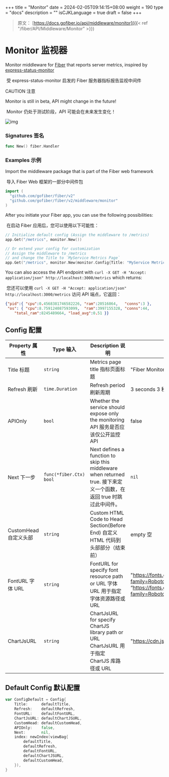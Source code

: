 +++
title = "Monitor"
date = 2024-02-05T09:14:15+08:00
weight = 190
type = "docs"
description = ""
isCJKLanguage = true
draft = false
+++

> 原文： [https://docs.gofiber.io/api/middleware/monitor]({{< ref "/fiber/API/Middleware/Monitor" >}})

# Monitor 监视器

Monitor middleware for [Fiber](https://github.com/gofiber/fiber) that reports server metrics, inspired by [express-status-monitor](https://github.com/RafalWilinski/express-status-monitor)

​	受 express-status-monitor 启发的 Fiber 服务器指标报告监视中间件

CAUTION
注意

Monitor is still in beta, API might change in the future!

​	Monitor 仍处于测试阶段，API 可能会在未来发生变化！

![img](https://i.imgur.com/nHAtBpJ.gif)

### Signatures 签名

```go
func New() fiber.Handler
```



### Examples 示例 

Import the middleware package that is part of the Fiber web framework

​	导入 Fiber Web 框架的一部分中间件包

```go
import (
  "github.com/gofiber/fiber/v2"
  "github.com/gofiber/fiber/v2/middleware/monitor"
)
```



After you initiate your Fiber app, you can use the following possibilities:

​	在启动 Fiber 应用后，您可以使用以下可能性：

```go
// Initialize default config (Assign the middleware to /metrics)
app.Get("/metrics", monitor.New())

// Or extend your config for customization
// Assign the middleware to /metrics
// and change the Title to `MyService Metrics Page`
app.Get("/metrics", monitor.New(monitor.Config{Title: "MyService Metrics Page"}))
```



You can also access the API endpoint with `curl -X GET -H "Accept: application/json" http://localhost:3000/metrics` which returns:

​	您还可以使用 `curl -X GET -H "Accept: application/json" http://localhost:3000/metrics` 访问 API 端点，它返回：

```json
{"pid":{ "cpu":0.4568381746582226, "ram":20516864,   "conns":3 },
 "os": { "cpu":8.759124087593099,  "ram":3997155328, "conns":44,
    "total_ram":8245489664, "load_avg":0.51 }}
```



## Config 配置

| Property 属性         | Type 输入               | Description 说明                                             | Default 默认                                                 |
| --------------------- | ----------------------- | ------------------------------------------------------------ | ------------------------------------------------------------ |
| Title 标题            | `string`                | Metrics page title 指标页面标题                              | "Fiber Monitor" “Fiber Monitor”                              |
| Refresh 刷新          | `time.Duration`         | Refresh period 刷新周期                                      | 3 seconds 3 秒                                               |
| APIOnly               | `bool`                  | Whether the service should expose only the monitoring API 服务是否应该仅公开监控 API | false                                                        |
| Next 下一步           | `func(*fiber.Ctx) bool` | Next defines a function to skip this middleware when returned true. 接下来定义一个函数，在返回 true 时跳过此中间件。 | `nil`                                                        |
| CustomHead 自定义头部 | `string`                | Custom HTML Code to Head Section(Before End) 自定义 HTML 代码到头部部分（结束前） | empty 空                                                     |
| FontURL 字体 URL      | `string`                | FontURL for specify font resource path or URL 字体 URL 用于指定字体资源路径或 URL | "https://fonts.googleapis.com/css2?family=Roboto:wght@400;900&display=swap" “https://fonts.googleapis.com/css2?family=Roboto:wght@400;900&display=swap” |
| ChartJsURL            | `string`                | ChartJsURL for specify ChartJS library path or URL ChartJsURL 用于指定 ChartJS 库路径或 URL | "https://cdn.jsdelivr.net/npm/chart.js@2.9/dist/Chart.bundle.min.js" |

## Default Config 默认配置 

```go
var ConfigDefault = Config{
    Title:      defaultTitle,
    Refresh:    defaultRefresh,
    FontURL:    defaultFontURL,
    ChartJsURL: defaultChartJSURL,
    CustomHead: defaultCustomHead,
    APIOnly:    false,
    Next:       nil,
    index: newIndex(viewBag{
        defaultTitle,
        defaultRefresh,
        defaultFontURL,
        defaultChartJSURL,
        defaultCustomHead,
    }),
}
```

